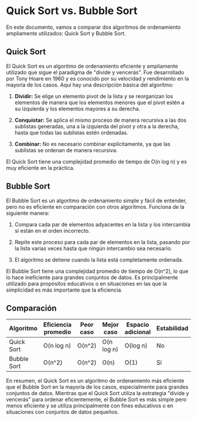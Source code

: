 # Quick Sort vs. Bubble Sort

En este documento, vamos a comparar dos algoritmos de ordenamiento ampliamente utilizados: Quick Sort y Bubble Sort.

## Quick Sort

El Quick Sort es un algoritmo de ordenamiento eficiente y ampliamente utilizado que sigue el paradigma de "divide y vencerás". Fue desarrollado por Tony Hoare en 1960 y es conocido por su velocidad y rendimiento en la mayoría de los casos. Aquí hay una descripción básica del algoritmo:

1. **Dividir:** Se elige un elemento pivot de la lista y se reorganizan los elementos de manera que los elementos menores que el pivot estén a su izquierda y los elementos mayores a su derecha.

2. **Conquistar:** Se aplica el mismo proceso de manera recursiva a las dos sublistas generadas, una a la izquierda del pivot y otra a la derecha, hasta que todas las sublistas estén ordenadas.

3. **Combinar:** No es necesario combinar explícitamente, ya que las sublistas se ordenan de manera recursiva.

El Quick Sort tiene una complejidad promedio de tiempo de O(n log n) y es muy eficiente en la práctica.

## Bubble Sort

El Bubble Sort es un algoritmo de ordenamiento simple y fácil de entender, pero no es eficiente en comparación con otros algoritmos. Funciona de la siguiente manera:

1. Compara cada par de elementos adyacentes en la lista y los intercambia si están en el orden incorrecto.

2. Repite este proceso para cada par de elementos en la lista, pasando por la lista varias veces hasta que ningún intercambio sea necesario.

3. El algoritmo se detiene cuando la lista está completamente ordenada.

El Bubble Sort tiene una complejidad promedio de tiempo de O(n^2), lo que lo hace ineficiente para grandes conjuntos de datos. Es principalmente utilizado para propósitos educativos o en situaciones en las que la simplicidad es más importante que la eficiencia.

## Comparación

| Algoritmo     | Eficiencia promedio | Peor caso     | Mejor caso   | Espacio adicional | Estabilidad |
|---------------|----------------------|--------------|--------------|--------------------|-------------|
| Quick Sort    | O(n log n)          | O(n^2)       | O(n log n)  | O(log n)           | No          |
| Bubble Sort   | O(n^2)               | O(n^2)       | O(n)         | O(1)               | Sí          |

En resumen, el Quick Sort es un algoritmo de ordenamiento más eficiente que el Bubble Sort en la mayoría de los casos, especialmente para grandes conjuntos de datos. Mientras que el Quick Sort utiliza la estrategia "divide y vencerás" para ordenar eficientemente, el Bubble Sort es más simple pero menos eficiente y se utiliza principalmente con fines educativos o en situaciones con conjuntos de datos pequeños.